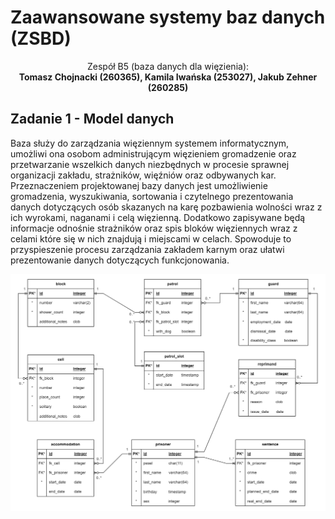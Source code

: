 # Zaawansowane systemy baz danych (ZSBD)

<div align="center">
Zespół B5 (baza danych dla więzienia): <br/> <b>Tomasz Chojnacki (260365), Kamila Iwańska (253027), Jakub Zehner (260285)</b>
</div>

## Zadanie 1 - Model danych

Baza służy do zarządzania więziennym systemem informatycznym, umożliwi ona osobom administrującym więzieniem gromadzenie oraz przetwarzanie wszelkich danych niezbędnych w procesie sprawnej organizacji zakładu, strażników, więźniów oraz odbywanych kar. Przeznaczeniem projektowanej bazy danych jest umożliwienie gromadzenia, wyszukiwania, sortowania i czytelnego prezentowania danych dotyczących osób skazanych na karę pozbawienia wolności wraz z ich wyrokami, naganami i celą więzienną. Dodatkowo zapisywane będą informacje odnośnie strażników oraz spis bloków więziennych wraz z celami które się w nich znajdują i miejscami w celach. Spowoduje to przyspieszenie procesu zarządzania zakładem karnym oraz ułatwi prezentowanie danych dotyczących funkcjonowania.

![schemat](erd.drawio.png)

